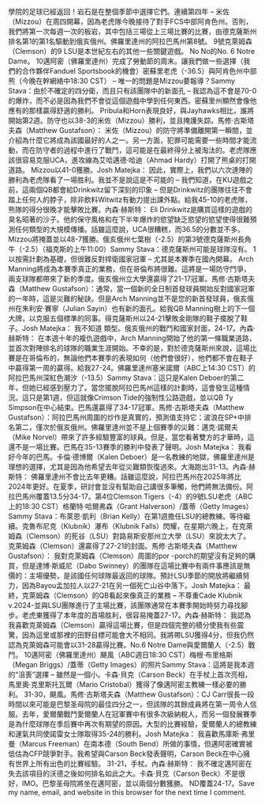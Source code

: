 學院的足球已經返回！岩石是在整個季節中選擇它們。連續第四年 – 米佐（Mizzou）在周四開幕，因為老虎隊今晚接待了對手FCS中部阿肯色州。否則，我們將第一次每週一次的板岩，其中包括三場從上三場比賽的比賽，由德克薩斯州排名第1的第1名驅動到俄亥俄州。佛羅里達州的阿拉巴馬州第8號。 9號克萊姆森（Clemson）的9 LSU是本世紀左右的其他一些關鍵遊戲。 No No的No. 6 Notre Dame。 10邁阿密（佛羅里達州）完成了勞動節的周末。讓我們做一些選擇（我們的合作夥伴Fanduel Sportsbook的機會）密蘇里老虎（-36.5）與阿肯色州中部熊（今晚在幹網絡中18:30 CST） – 唯一的問題是Mizzou要報導？Sammy Stava：由於不確定的四分衛，而且只有該團隊中的新面孔 – 我認為這不會是70-0的爆炸，而不必是因為我們不會從這個遊戲中學到任何東西。密蘇里州顯然會像他應有的那樣贏得舒適的勝利。 Pribula和Horn表現良好，與Jayhawks相比，誰將開始第2週。防守也以38-3的米佐（Mizzou）勝利，並且掩護失踪。馬修·古斯塔夫森（Matthew Gustafson）：    米佐（Mizzou）的防守將準備離開第一瞬間，並介紹為什麼它將成為該國最好的人之一。另一方面，犯罪可能需要一些時間才能流動，而在防守者的過程中進行了戰鬥，這可能是在最終得分上被淘汰的。老虎隊應該很容易克服UCA，進攻線為艾哈邁德·哈迪（Ahmad Hardy）打開了熊桌的打開道路。 Mizzou以41-0獲勝。Josh Matejka：    因此，實際上，我們以六次達陣的勝利為老虎隊看了一場胜利。我並不是說這是不可能的 – 我們知道，在KU遊戲之前，這兩個QB都會給Drinkwitz留下深刻的印象 – 但是Drinkwitz的團隊往往不會踏上任何人的脖子，除非飲料Witwitz有動力提出課外點。給我45-10的老虎隊，熊隊的得分很晚才能擊敗比賽。內森·赫斯特： Eli Drinkwitz是購買這樣的遊戲的臭名昭著的沙子。他的保守風格和在下半年爆炸的慾望缺乏慾望的慾望使得很難預測任何類型的大規模傳播。話雖這麼說，UCA很糟糕，而36.5的分數並不多。 Mizzou將掩蓋並以48-7獲勝。俄亥俄州七葉樹（-2.5）的第3號德克薩斯州長角牛（-2.5）（福克斯的上午11:00）Sammy Stava：德克薩斯州可能是球隊沒有。 1以按需計劃為基礎，但很難反對捍衛國家冠軍 – 尤其是本賽季在國內開幕。 Arch Manning將成為本賽季真正的業務，但在哥倫布將很難。這將是一場防守鬥爭，兩支球隊都帶來了新的季度。俄亥俄州立大學還贏得了21-17冠軍。馬修·古斯塔夫森（Matthew Gustafson）：通常，當一個新的全日制首發球員開始反對國家冠軍的一年時，這是災難的秘訣。但是Arch Manning並不是您的新首發球員，俄亥俄州在朱利安·賽寧（Julian Sayin）也有新的面孔。給我QB Manning樹上的下一個大牌，以克服五個標準的同事。得克薩斯州以24-21擊敗金剛隊的鞋子擺脫了鞋子。Josh Matejka：    我不知道  類型。俄亥俄州的戰鬥和國家封面，24-17。內森·赫斯特：    在本週十年的複仇遊戲中，Arch Manning開始了他的第一條職業道路，並首次對陣排名的球隊的職業生涯開始。不幸的是，對於德克薩斯州來說，這場比賽是在哥倫布的，無論他們本賽季的表現如何（他們會很好），他們都不會在鞋子中贏得第一周的贏得。給我27-24。佛羅里達州塞米諾爾（ABC上14:30 CST）的阿拉巴馬州深紅色潮汐（-13.5）Sammy Stava：這只是Kalen Deboer的第二年，但她已經感到壓力了。當您擺脫阿拉巴馬州這樣的計劃時，這會發生這種情況。這只是第1週，但這就像Crimson Tide的強制性公路遊戲，並以QB Ty Simpson在中心結束。巴馬還贏得了34-17冠軍。馬修·古斯塔夫森（Matthew Gustafson）：阿拉巴馬州周圍的炒作是真實的，預測值支持它：波浪在SP+中排名第二，僅次於俄亥俄州。佛羅里達州並不是上個賽季的災難：邁克·諾爾夫（Mike Norvel）帶來了許多經驗豐富的球員。但是，當您看著雙方的才華時，這還不是一場比賽。巴馬在35-13賽季的勝利中發表了聲明。Josh Matejka：    我看好今年的巴馬。卡倫·德博爾（Kalen Deboer）是一名教練的地獄，佛羅里達州是理想的選擇，尤其是因為他希望去年從災難類恢復過來。大海跑出31-13。內森·赫斯特：    佛羅里達州不會比去年更糟。話雖這麼說，阿拉巴馬州在2025年將比2024年更好。在夏季，研討會並沒有幫助自己講很多筆觸，他們將無法備份。阿拉巴馬州覆蓋13.5分34-17。第4位Clemson Tigers（-4）的9號LSU老虎（ABC上的18:30 CST）格蘭特·哈爾弗森（Grant Halverson）/蓋蒂（Getty Images）Sammy Stava：布萊恩·凱利（Brian Kelly）在第1週擔任LSU的總教練。等待繼續。克魯布尼克（Klubnik）瀑布（Klubnik Falls）閃耀，在星期六晚上，在克萊姆森（Clemson）的死谷（LSU）對路易斯安那州立大學（LSU）來說太大了。克萊姆森（Clemson）還贏得了27-21的封面。馬修·古斯塔夫森（Matthew Gustafson）：    我對克萊姆森（Clemson）周圍的por -porch的期望沒有足夠的購買，但是達博·斯威尼（Dabo Swinney）的團隊在這場比賽中有兩件事應該是無價的：主場優勢，是該國任何球隊最返回的球隊。預計LSU季節的開放將繼續努力，因為Bayou孟加拉人以27-21在另一個死亡山谷中落下。Josh Matejka：    最終，克萊姆森（Clemson）的QB看起來像真正的業務 – 不尊重Cade Klubnik v.2024-並與LSU團隊進行了主場比賽，該團隊通常在本賽季開始時努力尋找腳步。老虎東獲得了本年度的首場胜利，很容易掩蓋27-17。內森·赫斯特：    我認為我喜歡克萊姆森（Clemson）贏得這場比賽，但是四個完整的積分使我有些震驚，因為這里或那裡的田野目標可能會大不相同。我將帶LSU獲得4分，但我仍然認為克萊姆森可能會以31-28贏得比賽。No.6 Notre Dame與愛爾蘭人（-2.5）戰鬥。 10邁阿密（佛羅里達州）颶風（ABC週日18:30 CST）梅根·布里格斯（Megan Briggs）/蓋蒂（Getty Images）的照片Sammy Stava：這將是我本週的“沮喪”選擇 – 雖然是一個小。卡森·貝克（Carson Beck）在手杖上首次亮相，馬里奧·克里斯托瓦爾（Mario Cristobal）獲得了像邁阿密主教練一樣必要的勝利。 31-30，颶風。馬修·古斯塔夫森（Matthew Gustafson）：CJ Carr很長一段時間以來可能是巴黎圣母院的最佳四分之一，但該隊的其餘成員將在第一周令人信服。去年，愛爾蘭戰鬥愛爾蘭人在冠軍賽中有很多次級納稅人，而另一個發展賽季是為什麼球隊在季后賽中再次有期望的原因。大型的比賽經驗，愛爾蘭人的總教練和運氣共同使諾雷女士隊取得35-24的勝利。Josh Matejka：    我喜歡馬庫斯·弗里曼（Marcus Freeman）在南本德（South Bend）所做的事情，但邁阿密確實被低估為CFP競爭對手。我希望與Carson Beck發表聲明，Carson Beck在中心擁有世界上所有出色的比賽經驗。 31-21，手杖。內森·赫斯特：    我不確定邁阿密在失去該項目的沃德之後如何排名如此之大。卡森·貝克（Carson Beck）不是很好，IMO。巴黎圣母院將坐在邁阿密，並以兩個分數獲勝。 ND覆蓋24-17。Save my name, email, and website in this browser for the next time I comment.
